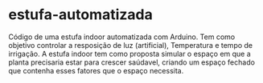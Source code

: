 # estufa-automatizada
Código de uma estufa indoor automatizada com Arduino. Tem como objetivo controlar a resposição de luz (artificial), Temperatura e tempo de irrigação. 
A estufa indoor tem como proposta simular o espaço em que a planta precisaria estar para crescer saúdavel, criando um espaço fechado que contenha esses fatores que o espaço necessita.
